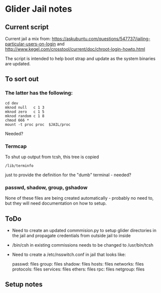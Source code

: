 # Glider Jail notes

## Current script

Current jail a mix from:
    https://askubuntu.com/questions/547737/jailing-particular-users-on-login
and 
    http://www.kegel.com/crosstool/current/doc/chroot-login-howto.html
	
The script is intended to help boot strap and update as the system binaries are updated.

## To sort out

### The latter has the following:

    cd dev
    mknod null   c 1 3
    mknod zero   c 1 5
    mknod random c 1 8
    chmod 666 *
	mount -t proc proc  $JAIL/proc
Needed?

### Termcap
To shut up output from tcsh, this tree is copied

    /lib/terminfo

just to provide the definition for the "dumb" terminal - needed?

### passwd, shadow, group, gshadow

None of these files are being created automatically - probably no need to, but they will need documentation on how to setup.

## ToDo

- Need to create an updated commmision.py to setup glider directories in the jail and propagate credentials from outside jail to inside
- /bin/csh in existing commissions needs to be changed to /usr/bin/tcsh
- Need to create a /etc/nsswitch.conf in jail that looks like:

    passwd: files
    group: files
    shadow: files
    hosts: files
    networks: files
    protocols: files
    services: files
    ethers: files
    rpc: files
    netgroup: files

## Setup notes





